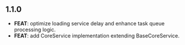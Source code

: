 ## 1.1.0

 - **FEAT**: optimize loading service delay and enhance task queue processing logic.
 - **FEAT**: add CoreService implementation extending BaseCoreService.

